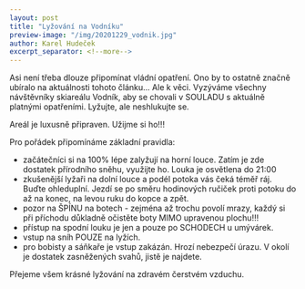 ```yaml
---
layout: post
title: "Lyžování na Vodníku"
preview-image: "/img/20201229_vodnik.jpg"
author: Karel Hudeček
excerpt_separator: <!--more-->
---
```


Asi není třeba dlouze připomínat vládní opatření. Ono by to ostatně značně ubíralo na aktuálnosti tohoto článku...
Ale k věci. Vyzýváme všechny návštěvníky skiareálu Vodník, aby se chovali v SOULADU s aktuálně platnými opatřeními.
Lyžujte, ale neshlukujte se.

Areál je luxusně připraven. Užijme si ho!!!

Pro pořádek připomínáme základní pravidla:
- začátečníci si na 100% lépe zalyžují na horní louce. Zatím je zde dostatek přírodního sněhu, využijte ho. Louka je osvětlena do 21:00
- zkušenější lyžaři na dolní louce a podél potoka vás čeká téměř ráj. Buďte ohleduplní. Jezdí se po směru hodinových ručiček proti potoku do až na konec, na levou ruku do kopce a zpět.
- pozor na ŠPÍNU na botech - zejména až trochu povolí mrazy, každý si při příchodu důkladně očistěte boty MIMO upravenou plochu!!!
- přístup na spodní louku je jen a pouze po SCHODECH u umývárek.
- vstup na sníh POUZE na lyžích.
- pro bobisty a sáňkaře je vstup zakázán. Hrozí nebezpečí úrazu. V okolí je dostatek zasněžených svahů, jistě je najdete.

Přejeme všem krásné lyžování na zdravém čerstvém vzduchu.




 <!--more-->